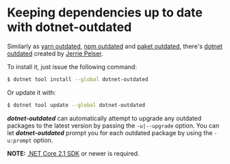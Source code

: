 # Keeping dependencies up to date with dotnet-outdated

Similarly as [yarn outdated](https://yarnpkg.com/lang/en/docs/cli/outdated/), [npm outdated](https://docs.npmjs.com/cli/outdated) and [paket outdated](https://fsprojects.github.io/Paket/paket-outdated.html), there's [dotnet outdated](https://github.com/jerriep/dotnet-outdated) created by [Jerrie Pelser](https://github.com/jerriep).

To install it, just issue the following command:

```bash
$ dotnet tool install --global dotnet-outdated
```

Or update it with:

```bash
$ dotnet tool update --global dotnet-outdated
```

**_dotnet-outdated_** can automatically attempt to upgrade any outdated packages to the latest version by passing the `-u|--upgrade` option. You can let **_dotnet-outdated_** prompt you for each outdated package by using the `-u:prompt` option.

**NOTE:** [.NET Core 2.1 SDK](https://www.microsoft.com/net/download) or newer is required.